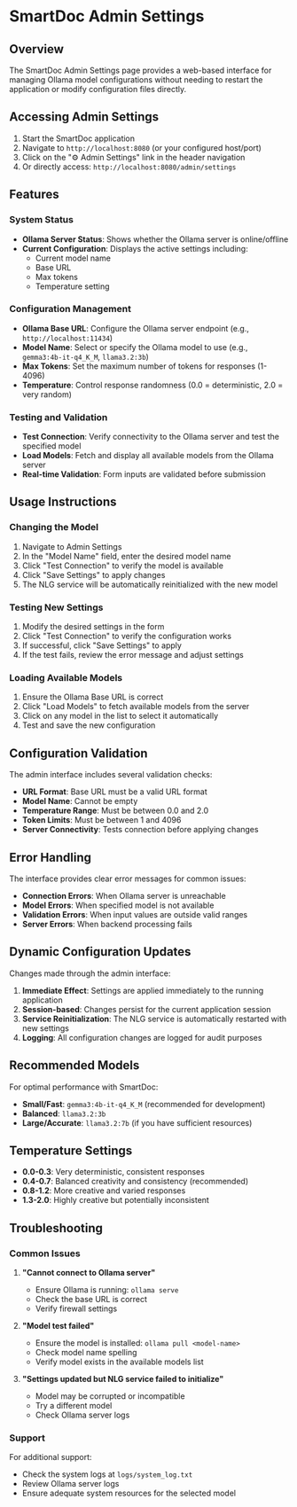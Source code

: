 # SmartDoc Admin Settings

## Overview

The SmartDoc Admin Settings page provides a web-based interface for managing Ollama model configurations without needing to restart the application or modify configuration files directly.

## Accessing Admin Settings

1. Start the SmartDoc application
2. Navigate to `http://localhost:8080` (or your configured host/port)
3. Click on the "⚙️ Admin Settings" link in the header navigation
4. Or directly access: `http://localhost:8080/admin/settings`

## Features

### System Status
- **Ollama Server Status**: Shows whether the Ollama server is online/offline
- **Current Configuration**: Displays the active settings including:
  - Current model name
  - Base URL
  - Max tokens
  - Temperature setting

### Configuration Management
- **Ollama Base URL**: Configure the Ollama server endpoint (e.g., `http://localhost:11434`)
- **Model Name**: Select or specify the Ollama model to use (e.g., `gemma3:4b-it-q4_K_M`, `llama3.2:3b`)
- **Max Tokens**: Set the maximum number of tokens for responses (1-4096)
- **Temperature**: Control response randomness (0.0 = deterministic, 2.0 = very random)

### Testing and Validation
- **Test Connection**: Verify connectivity to the Ollama server and test the specified model
- **Load Models**: Fetch and display all available models from the Ollama server
- **Real-time Validation**: Form inputs are validated before submission

## Usage Instructions

### Changing the Model

1. Navigate to Admin Settings
2. In the "Model Name" field, enter the desired model name
3. Click "Test Connection" to verify the model is available
4. Click "Save Settings" to apply changes
5. The NLG service will be automatically reinitialized with the new model

### Testing New Settings

1. Modify the desired settings in the form
2. Click "Test Connection" to verify the configuration works
3. If successful, click "Save Settings" to apply
4. If the test fails, review the error message and adjust settings

### Loading Available Models

1. Ensure the Ollama Base URL is correct
2. Click "Load Models" to fetch available models from the server
3. Click on any model in the list to select it automatically
4. Test and save the new configuration

## Configuration Validation

The admin interface includes several validation checks:

- **URL Format**: Base URL must be a valid URL format
- **Model Name**: Cannot be empty
- **Temperature Range**: Must be between 0.0 and 2.0
- **Token Limits**: Must be between 1 and 4096
- **Server Connectivity**: Tests connection before applying changes

## Error Handling

The interface provides clear error messages for common issues:

- **Connection Errors**: When Ollama server is unreachable
- **Model Errors**: When specified model is not available
- **Validation Errors**: When input values are outside valid ranges
- **Server Errors**: When backend processing fails

## Dynamic Configuration Updates

Changes made through the admin interface:

1. **Immediate Effect**: Settings are applied immediately to the running application
2. **Session-based**: Changes persist for the current application session
3. **Service Reinitialization**: The NLG service is automatically restarted with new settings
4. **Logging**: All configuration changes are logged for audit purposes

## Recommended Models

For optimal performance with SmartDoc:

- **Small/Fast**: `gemma3:4b-it-q4_K_M` (recommended for development)
- **Balanced**: `llama3.2:3b`
- **Large/Accurate**: `llama3.2:7b` (if you have sufficient resources)

## Temperature Settings

- **0.0-0.3**: Very deterministic, consistent responses
- **0.4-0.7**: Balanced creativity and consistency (recommended)
- **0.8-1.2**: More creative and varied responses
- **1.3-2.0**: Highly creative but potentially inconsistent

## Troubleshooting

### Common Issues

1. **"Cannot connect to Ollama server"**
   - Ensure Ollama is running: `ollama serve`
   - Check the base URL is correct
   - Verify firewall settings

2. **"Model test failed"**
   - Ensure the model is installed: `ollama pull <model-name>`
   - Check model name spelling
   - Verify model exists in the available models list

3. **"Settings updated but NLG service failed to initialize"**
   - Model may be corrupted or incompatible
   - Try a different model
   - Check Ollama server logs

### Support

For additional support:
- Check the system logs at `logs/system_log.txt`
- Review Ollama server logs
- Ensure adequate system resources for the selected model
